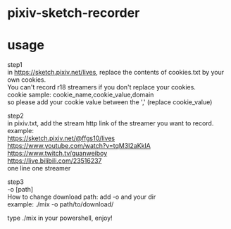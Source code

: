 # pixiv-sketch-recorder

# usage
step1</br>
in https://sketch.pixiv.net/lives, replace the contents of cookies.txt by your own cookies.</br>
You can't record r18 streamers if you don't replace your cookies.</br>
cookie sample:   cookie_name,cookie_value,domain </br>
so please add your cookie value between the ',' (replace cookie_value)</br>

step2</br>
in pixiv.txt, add the stream http link of the streamer you want to record.</br>
example: </br>
https://sketch.pixiv.net/@ffgs10/lives </br>
https://www.youtube.com/watch?v=tqM3I2aKkIA </br>
https://www.twitch.tv/guanweiboy </br>
https://live.bilibili.com/23516237 </br>
one line one streamer </br>

step3</br>
-o \[path\]</br>
How to change download path: add -o and your dir</br>
example: ./mix -o path/to/download/


type ./mix in your powershell, enjoy!
